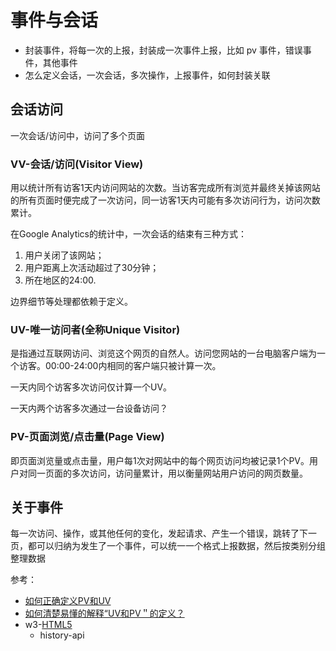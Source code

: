 # 事件与会话

- 封装事件，将每一次的上报，封装成一次事件上报，比如 pv 事件，错误事件，其他事件
- 怎么定义会话，一次会话，多次操作，上报事件，如何封装关联

## 会话访问

一次会话/访问中，访问了多个页面

### VV-会话/访问(Visitor View)

用以统计所有访客1天内访问网站的次数。当访客完成所有浏览并最终关掉该网站的所有页面时便完成了一次访问，同一访客1天内可能有多次访问行为，访问次数累计。

在Google Analytics的统计中，一次会话的结束有三种方式：

1. 用户关闭了该网站；
2. 用户距离上次活动超过了30分钟；
3. 所在地区的24:00.

边界细节等处理都依赖于定义。

### UV-唯一访问者(全称Unique Visitor)

是指通过互联网访问、浏览这个网页的自然人。访问您网站的一台电脑客户端为一个访客。00:00-24:00内相同的客户端只被计算一次。

一天内同个访客多次访问仅计算一个UV。

一天内两个访客多次通过一台设备访问？

### PV-页面浏览/点击量(Page View)

即页面浏览量或点击量，用户每1次对网站中的每个网页访问均被记录1个PV。用户对同一页面的多次访问，访问量累计，用以衡量网站用户访问的网页数量。

## 关于事件

每一次访问、操作，或其他任何的变化，发起请求、产生一个错误，跳转了下一页，都可以归纳为发生了一个事件，可以统一一个格式上报数据，然后按类别分组整理数据



参考：

- [如何正确定义PV和UV](https://zhuanlan.zhihu.com/p/49329968)
- [如何清楚易懂的解释“UV和PV＂的定义？](https://www.zhihu.com/question/20448467)
- w3-[HTML5](https://www.w3.org/TR/html52/)
  - history-api
